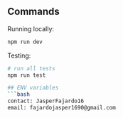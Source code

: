 ## Commands

Running locally:

```bash
npm run dev
```

Testing:

````bash
# run all tests
npm run test

## ENV variables
```bash
contact: JasperFajardo16
email: fajardojasper1690@gmail.com
````
